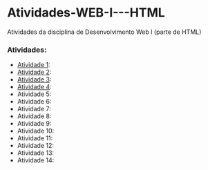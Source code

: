 # Atividades-WEB-I---HTML
Atividades da disciplina de Desenvolvimento Web I (parte de HTML)

### Atividades:
- [Atividade 1](atividade1.html): 
- [Atividade 2](atividade2.html): 
- [Atividade 3](atividade3.html): 
- [Atividade 4](atividade4): 
- Atividade 5: 
- Atividade 6: 
- Atividade 7: 
- Atividade 8: 
- Atividade 9:
- Atividade 10:
- Atividade 11: 
- Atividade 12: 
- Atividade 13: 
- Atividade 14: 
